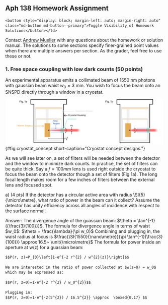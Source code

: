 ## Aph 138 Homework Assignment
<script src="../../chapter_05/code/section_05.js"></script>

<!-- the html tag makes this only appear on the website -->
```{=html}
<button style="display: block; margin-left: auto; margin-right: auto" class="md-button md-button--primary">Toggle Visibility of Homework Solutions</button></td>
```
<!-- This span is processed by  pandoc-latex-color so that the color of the pdf will change also. -->
<span class=blue>Contact [Andrew Mueller](mailto:andrewstermueller@gmail.com) with any questions about the homework or solution manual. The solutions to some sections specify finer-grained point values when there are multiple answers per section. As the grader, feel free to use these or not. </span>

### 1. Free space coupling with low dark counts (50 points)
An experimental apparatus emits a collimated beam of $1550~\mathrm{nm}$ photons with gaussian beam waist $w_0 = 3~\mathrm{mm}$. You wish to focus the beam onto an SNSPD directly through a window in a cryostat. 

![**Cryostat concept designs** ](./figs_05/fig1_light.svg){#fig:cryostat_concept short-caption="Cryostat concept designs."}

As we will see later on, a set of filters will be needed between the detector and the window to minimize dark counts. In practice, the set of filters can be quite thick. Say a $f = 100 mm$ lens is used right outside the cryostat to focus the beam onto the detector though a set of filters (Fig 1a). The long focal length makes room for a few inches of filters between the external lens and focused spot. 

<!-- This is a link to [The cryostat](./#fig:cryostat_concept) -->

a) (4 pts) If the detector has a circular active area with radius \SI{5}{\micro\metre}, what ratio of power in the beam can it collect? Assume the detector has unity efficiency across all angles of incidence with respect to the surface normal. 

<span class=blue markdown>
    Answer: The divergence angle of the guassian beam: $\theta = \tan^{-1}({\frac{3}{100}})$. 
    The formula for divergence angle in terms of waist $w_0$: $\theta = \frac{\lambda}{\pi w_0}$ 
    Combining and plugging in, the waist radius at focus is  $\frac{\SI{1550}{\nano\metre}}{\pi \tan^{-1}(\frac{3}{100})} \approx 16.5~ \unit{\micro\metre}$ 
    The formula for power inside an aperture at w(z) for a guassian beam: 

    $$P(r, z)=P_{0}\left[1-e^{-2 r^{2} / w^{2}(z)}\right]$$ 

    We are interested in the ratio of power collected at $w(z=0) = w_0$ which may be expressed as: 

    $$P(r, z=0)=1-e^{-2 r^{2} / w_0^{2}}$$ 
    
    Plugging in: 
    $$P(r, z=0)=1-e^{-2(5^{2}) / 16.5^{2}} \approx  \boxed{0.17} $$ 
</span>
